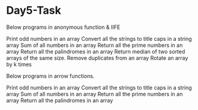 # Day5-Task

Below programs in anonymous function & IIFE

Print odd numbers in an array
Convert all the strings to title caps in a string array
Sum of all numbers in an array
Return all the prime numbers in an array
Return all the palindromes in an array
Return median of two sorted arrays of the same size.
Remove duplicates from an array
Rotate an array by k times


Below programs in arrow functions.

Print odd numbers in an array
Convert all the strings to title caps in a string array
Sum of all numbers in an array
Return all the prime numbers in an array
Return all the palindromes in an array
